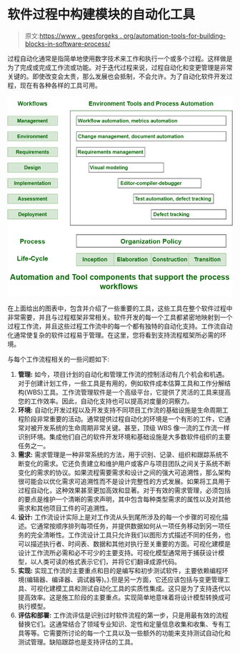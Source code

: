 # 软件过程中构建模块的自动化工具

> 原文:[https://www . geesforgeks . org/automation-tools-for-building-blocks-in-software-process/](https://www.geeksforgeeks.org/automation-tools-for-building-blocks-in-software-process/)

过程自动化通常是指简单地使用数字技术来工作和执行一个或多个过程。这样做是为了完成或完成工作流或功能。对于迭代过程来说，过程自动化和变更管理是非常关键的。即使改变会太贵，那么发展也会抵制，不会允许。为了自动化软件开发过程，现在有各种各样的工具可用。

![](img/6e0483d6d99f3fcd547f4c3673b80b75.png)

在上面给出的图表中，包含并介绍了一些重要的工具，这些工具在整个软件过程中非常需要，并且与过程框架非常相关。软件开发的每一个工具都紧密地映射到一个过程工作流，并且这些过程工作流中的每一个都有独特的自动化支持。工作流自动化通常使复杂的软件过程易于管理。在这里，您将看到支持流程框架所必需的环境。

与每个工作流程相关的一些问题如下:

1.  **管理:**
    如今，项目计划的自动化和管理工作流的控制活动有几个机会和机遇。对于创建计划工件，一些工具是有用的，例如软件成本估算工具和工作分解结构(WBS)工具。工作流管理软件是一个高级平台，它提供了灵活的工具来提高您的工作效率。因此，自动化支持也可以提高对度量的洞察力。
2.  **环境:**
    自动化开发过程以及开发支持不同项目工作流的基础设施是生命周期工程阶段非常重要的活动。通常提供过程自动化的环境是一个有形的工件，它通常对被开发系统的生命周期非常关键。甚至，顶级 WBS 像一流的工作流一样识别环境。集成他们自己的软件开发环境和基础设施是大多数软件组织的主要任务之一。
3.  **需求:**
    需求管理是一种非常系统的方法，用于识别、记录、组织和跟踪系统不断变化的需求。它还负责建立和维护用户或客户与项目团队之间关于系统不断变化的需求的协议。如果流程需要需求和设计之间的强大可追溯性，那么架构很可能会以优化需求可追溯性而不是设计完整性的方式发展。如果将工具用于过程自动化，这种效果甚至更加高效和显著。对于有效的需求管理，必须包括的要点是维护一个清晰的需求声明，其中包含每种类型需求的属性以及对其他需求和其他项目工件的可追溯性。
4.  **设计:**
    工作流设计实际上是对工作流从头到尾所涉及的每一个步骤的可视化描述。它通常按顺序排列每项任务，并提供数据如何从一项任务移动到另一项任务的完全清晰性。工作流设计工具只允许我们以图形方式描述不同的任务，也可以描述执行者、时间表、数据和其他对执行至关重要的方面。可视化建模是设计工作流所必需和必不可少的主要支持。可视化模型通常用于捕获设计模型，以人类可读的格式表示它们，并将它们翻译成源代码。
5.  **实现:**
    实现工作流的主要重点和目的是编写和初步测试软件，主要依赖编程环境(编辑器、编译器、调试器等)。).但是另一方面，它还应该包括与变更管理工具、可视化建模工具和测试自动化工具的实质性集成。这只是为了支持迭代以提高效率。这是施工阶段的主要重点。实现简单地意味着将设计模型转换成可执行模型。
6.  **评估和部署:**
    工作流评估是识别过时软件流程的第一步，只是用最有效的流程替换它们。这通常结合了领域专业知识、定性和定量信息收集和收集、专有工具等等。它需要所讨论的每一个工具以及一些额外的功能来支持测试自动化和测试管理。缺陷跟踪也是支持评估的工具。